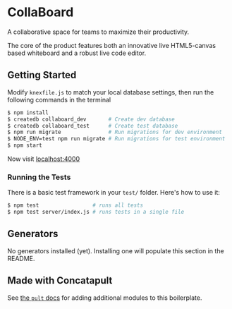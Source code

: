# CollaBoard

A collaborative space for teams to maximize their productivity.

The core of the product features both an innovative live HTML5-canvas based whiteboard and a robust live code editor.


## Getting Started

Modify `knexfile.js` to match your local database settings, then run the following commands in the terminal

```bash
$ npm install
$ createdb collaboard_dev       # Create dev database
$ createdb collaboard_test      # Create test database
$ npm run migrate               # Run migrations for dev environment
$ NODE_ENV=test npm run migrate # Run migrations for test environment
$ npm start
```

Now visit [localhost:4000](http://localhost:4000/)

### Running the Tests

There is a basic test framework in your `test/` folder. Here's how to use it:

```bash
$ npm test                 # runs all tests
$ npm test server/index.js # runs tests in a single file
```

## Generators

No generators installed (yet). Installing one will populate this section in the README.

## Made with Concatapult

See [the `pult` docs](https://github.com/Concatapult/pult#readme) for adding additional modules to this boilerplate.

